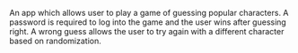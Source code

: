 An app which allows user to play a game of guessing popular characters. A password is required to log into the game and the user wins after guessing right. A wrong guess allows the user to try again with a different character based on randomization. 
